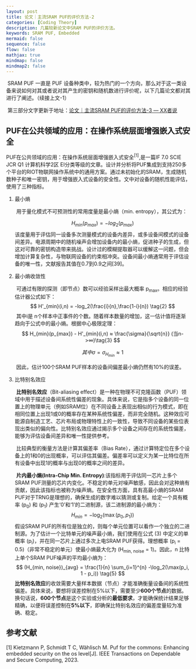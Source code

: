 ```yaml
---
layout: post
title: 论文｜主流SRAM PUF的评价方法-2
categories: [Coding Theory]
description: 几篇较新论文中SRAM PUF的评价方法。
keywords: SRAM PUF, Embedded
mermaid: false
sequence: false
flow: false
mathjax: true
mindmap: false
mindmap2: false
---
```


​	SRAM PUF 一直是 PUF 设备种类中，较为热门的一个方向，那么对于这一类设备来说如何对其或者说对其产生的密钥和随机数进行评价呢，以下几篇论文都对其进行了阐述。（续接上文-1）

​	第三部分文字更新于地址：[论文｜主流SRAM PUF的评价方法-3 — XX者说](https://xiangxu05.github.io/2024/10/15/SRAM-PUF-Measurement-3/)

## PUF在公共领域的应用：在操作系统层面增强嵌入式安全

​	PUF在公共领域的应用：在操作系统层面增强嵌入式安全<sup>[1]</sup>,是一篇IF 7.0 SCIE JCR Q1 计算机科学2区 EI分类等级的文章。设计并分析将PUF集成到支持250多个平台的RIOT物联网操作系统中的通用方案。通过未初始化的SRAM，生成随机数种子和唯一密钥，用于增强嵌入式设备的安全性。文中对设备的随机性能评估，使用了三种指标。

1. 最小熵

   ​	用于量化模式不可预测性的常用度量是最小熵（min. entropy），其公式为：

   $$
   H_{min}(p_{max}) = -log_2(p_{max}) \tag{1}
   $$
   ​	该度量用于评估同一设备多次测量模式的设备内差异，或多设备间模式的设备间差异。电源周期中的随机噪声会增加设备内的最小熵，促进种子的生成，但这对可靠的密钥构造带来挑战。设计过的模糊提取器可以缓解这一问题，但会增加计算复杂性，与物联网设备的约束相冲突。设备间最小熵通常用于评估设备的唯一性，文献报告其值在0.7到0.9之间[39]。

2. 最小熵收敛性

   ​	可通过有限的探测（即节点）数可以经验采样出最大概率 p<sub>max</sub>。相应的经验估计器公式如下：
   $$
   H'_{min}(i,n) = -log_2(\frac{i}{n},\frac{1-i}{n}) \tag{2}
   $$
   ​	其中i是 n个样本中正事件的个数。随着样本数量的增加，这一估计值将逐渐趋向于公式中的最小熵。根据中心极限定理：
   $$
   H_{min}(p_{max}) - H'_{min}(i,n) ≈ \frac{\sigma}{\sqrt{n}} (当n->∞)\tag{3}
   $$

   $$
   其中\sigma = \sigma_{H_{min}} \approx 1
   $$

   ​	因此，估计100个SRAM PUF样本的设备间偏差最小熵仍然有10%的误差。

3. 比特别名效应

   ​	**比特别名效应**（Bit-aliasing effect）是一种在物理不可克隆函数（PUF）领域中用于描述设备间系统性偏差的现象。具体来说，它是指多个设备的同一位置上的物理单元（例如SRAM位）在不同设备上表现出相似的行为模式，即在相同位置上出现1或0的概率存在某种系统性偏差，而非完全随机。这种效应可能源自制造工艺、芯片布局或物理特性上的一致性，导致不同设备的某些位表现出类似的偏向性。比特别名效应通过揭示多个设备之间存在的系统性偏差，能够为评估设备间差异和唯一性提供参考。

   ​	比较典型的衡量方法是计算其偏差率（Bias Rate），通过计算特定位在多个设备上的1和0的出现概率，可以评估其偏差。偏差率可以定义为某一比特位在所有设备中出现1的概率与出现0的概率之间的差异。

   ​	**片内最小熵(Intra-Chip Min. Entropy)**:该指标用于评估同一芯片上多个SRAM PUF测量的芯片内变化。不稳定的单元对噪声敏感，因此会对这种熵有贡献，因此该指标也被称为噪声熵。在安全性方面，具有高最小熵的SRAM PUF对于TRNG是理想的，确保生成的数字难以猜测或复制。给定一个具有概率 \(p<sub>0</sub>\) 和 \(p<sub>1</sub>\) 产生‘0’和‘1’的二进制源，该二进制源的最小熵为：
   $$
   H_{min} = -\log_2(\max(p_0, p_1)) \tag{4}
   $$
   ​	假设SRAM PUF的所有位是独立的，则每个单元位置可以看作一个独立的二进制源。为了估计一个比特单元的噪声最小熵，我们使用在公式 (3) 中定义的单概率 \(p<sub>i</sub>\)，并在同一芯片上通过多次上电SRAM PUF获得。理想概率 \(p<sub>i</sub> = 0.5\)（非常不稳定的单元）使最小熵最大化为 \(H<sub>min, noise</sub> = 1\)。因此，n 比特上单个SRAM PUF噪声的平均最小熵为：
   $$
   (H_{min, noise})_{avg} = \frac{1}{n} \sum_{i=1}^{n} -\log_2(\max(p_i, 1 - p_i)) \tag{5}
   $$
   ​	**比特别名效应**的收敛需要大量样本数据（节点）才能准确衡量设备间的系统性偏差。具体来说，要想将误差控制在5%以下，需要至少**600个节点**的数据。换句话说，**600个节点**是这个实验或分析的**最低要求**，才能确保统计结果足够精确，以便将误差控制在**5%以下**，即确保比特别名效应的偏差度量较为准确、稳定。

## 参考文献

[1] Kietzmann P, Schmidt T C, Wählisch M. Puf for the commons: Enhancing embedded security on the os level[J]. IEEE Transactions on Dependable and Secure Computing, 2023.
